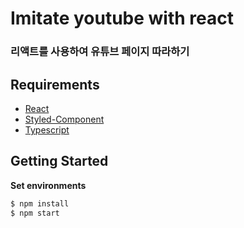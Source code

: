 # Imitate youtube with react
### 리액트를 사용하여 유튜브 페이지 따라하기

## Requirements

- [React](https://ko.reactjs.org/)
- [Styled-Component](https://www.styled-components.com/)
- [Typescript](https://www.typescriptlang.org/)

## Getting Started

**Set environments**

```sh
$ npm install
$ npm start
```
